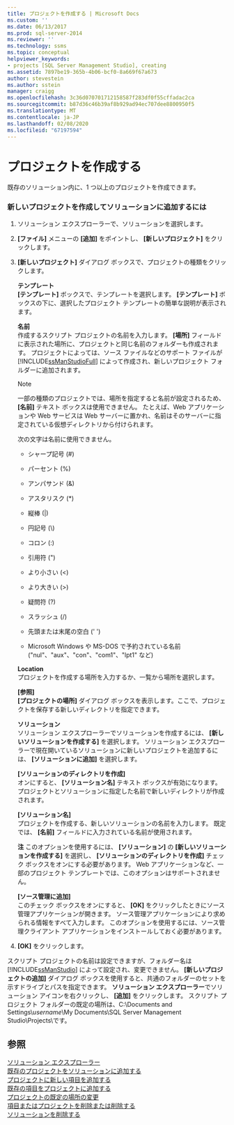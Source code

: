 ```yaml
---
title: プロジェクトを作成する | Microsoft Docs
ms.custom: ''
ms.date: 06/13/2017
ms.prod: sql-server-2014
ms.reviewer: ''
ms.technology: ssms
ms.topic: conceptual
helpviewer_keywords:
- projects [SQL Server Management Studio], creating
ms.assetid: 7897be19-365b-4b06-bcf0-8a669f67a673
author: stevestein
ms.author: sstein
manager: craigg
ms.openlocfilehash: 3c36d070701712158587f283df0f55cffadac2ca
ms.sourcegitcommit: b87d36c46b39af8b929ad94ec707dee8800950f5
ms.translationtype: MT
ms.contentlocale: ja-JP
ms.lasthandoff: 02/08/2020
ms.locfileid: "67197594"
---
```

# <a name="create-a-project"></a>プロジェクトを作成する
  既存のソリューション内に、1 つ以上のプロジェクトを作成できます。  
  
### <a name="to-create-a-new-project-and-add-it-to-a-solution"></a>新しいプロジェクトを作成してソリューションに追加するには  
  
1.  ソリューション エクスプローラーで、ソリューションを選択します。  
  
2.  **[ファイル]** メニューの **[追加]** をポイントし、 **[新しいプロジェクト]** をクリックします。  
  
3.  **[新しいプロジェクト]** ダイアログ ボックスで、プロジェクトの種類をクリックします。  
  
     **テンプレート**  
     **[テンプレート]** ボックスで、テンプレートを選択します。 **[テンプレート]** ボックスの下に、選択したプロジェクト テンプレートの簡単な説明が表示されます。  
  
     **名前**  
     作成するスクリプト プロジェクトの名前を入力します。 **[場所]** フィールドに表示された場所に、プロジェクトと同じ名前のフォルダーも作成されます。 プロジェクトによっては、ソース ファイルなどのサポート ファイルが [!INCLUDE[ssManStudioFull](../../includes/ssmanstudiofull-md.md)] によって作成され、新しいプロジェクト フォルダーに追加されます。  
  
    > [!NOTE]  
    >  一部の種類のプロジェクトでは、場所を指定すると名前が設定されるため、 **[名前]** テキスト ボックスは使用できません。 たとえば、Web アプリケーションや Web サービスは Web サーバーに置かれ、名前はそのサーバーに指定されている仮想ディレクトリから付けられます。  
  
     次の文字は名前に使用できません。  
  
    -   シャープ記号 (#)  
  
    -   パーセント (%)  
  
    -   アンパサンド (&)  
  
    -   アスタリスク (*)  
  
    -   縦棒 (|)  
  
    -   円記号 (\\)  
  
    -   コロン (:)  
  
    -   引用符 (")  
  
    -   より小さい (\<)  
  
    -   より大きい (>)  
  
    -   疑問符 (?)  
  
    -   スラッシュ (/)  
  
    -   先頭または末尾の空白 (' ')  
  
    -   Microsoft Windows や MS-DOS で予約されている名前 ("nul"、"aux"、"con"、"com1"、"lpt1" など)  
  
     **Location**  
     プロジェクトを作成する場所を入力するか、一覧から場所を選択します。  
  
     **[参照]**  
     **[プロジェクトの場所]** ダイアログ ボックスを表示します。ここで、プロジェクトを保存する新しいディレクトリを指定できます。  
  
     **ソリューション**  
     ソリューション エクスプローラーでソリューションを作成するには、 **[新しいソリューションを作成する]** を選択します。 ソリューション エクスプローラーで現在開いているソリューションに新しいプロジェクトを追加するには、 **[ソリューションに追加]** を選択します。  
  
     **[ソリューションのディレクトリを作成]**  
     オンにすると、 **[ソリューション名]** テキスト ボックスが有効になります。 プロジェクトとソリューションに指定した名前で新しいディレクトリが作成されます。  
  
     **[ソリューション名]**  
     プロジェクトを作成する、新しいソリューションの名前を入力します。 既定では、 **[名前]** フィールドに入力されている名前が使用されます。  
  
     **注** このオプションを使用するには、 **[ソリューション]** の **[新しいソリューションを作成する]** を選択し、 **[ソリューションのディレクトリを作成]** チェック ボックスをオンにする必要があります。 Web アプリケーションなど、一部のプロジェクト テンプレートでは、このオプションはサポートされません。  
  
     **[ソース管理に追加]**  
     このチェック ボックスをオンにすると、 **[OK]** をクリックしたときにソース管理アプリケーションが開きます。 ソース管理アプリケーションにより求められる情報をすべて入力します。 このオプションを使用するには、ソース管理クライアント アプリケーションをインストールしておく必要があります。  
  
4.  **[OK]** をクリックします。  
  
 スクリプト プロジェクトの名前は設定できますが、フォルダー名は [!INCLUDE[ssManStudio](../../includes/ssmanstudio-md.md)] によって設定され、変更できません。 **[新しいプロジェクトの追加]** ダイアログ ボックスを使用すると、共通のフォルダーのセットを示すドライブとパスを指定できます。 **ソリューション エクスプローラー**でソリューション アイコンを右クリックし、 **[追加]** をクリックします。 スクリプト プロジェクト フォルダーの既定の場所は、C:\Documents and Settings\\*username*\My Documents\SQL Server Management Studio\Projects\\です。  
  
## <a name="see-also"></a>参照  
 [ソリューション エクスプローラー](solution-explorer.md)   
 [既存のプロジェクトをソリューションに追加する](add-an-existing-project-to-a-solution.md)   
 [プロジェクトに新しい項目を追加する](add-new-items-to-a-project.md)   
 [既存の項目をプロジェクトに追加する](add-existing-items-to-a-project.md)   
 [プロジェクトの既定の場所の変更](change-the-default-location-for-projects.md)   
 [項目またはプロジェクトを削除または削除する](remove-or-delete-an-item-or-project.md)   
 [ソリューションを削除する](delete-a-solution.md)  
  
  
